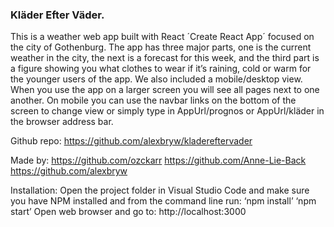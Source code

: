 ### Kläder Efter Väder. 

This is a weather web app built with React ´Create React App´ focused on the city of Gothenburg. The app has three major parts, one is the current weather in the city, the next is a forecast for this week, and the third part is a figure showing you what clothes to wear if it’s raining, cold or warm for the younger users of the app. We also included a mobile/desktop view. When you use the app on a larger screen you will see all pages next to one another. On mobile you can use the navbar links on the bottom of the screen to change view or simply type in AppUrl/prognos or AppUrl/kläder in the browser address bar. 
 
Github repo: https://github.com/alexbryw/kladereftervader 
 
Made by: 
https://github.com/ozckarr 
https://github.com/Anne-Lie-Back 
https://github.com/alexbryw 
 
Installation: 
Open the project folder in Visual Studio Code and make sure you have NPM installed and from the command line run: 
‘npm install’ 
‘npm start’ 
Open web browser and go to: 
http://localhost:3000 

